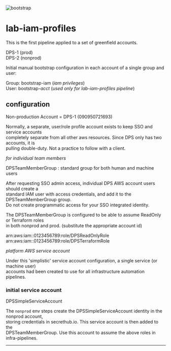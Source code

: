 ![bootstrap](https://img.shields.io/badge/phase-bootstrap-yellow.svg?style=flat)
# lab-iam-profiles

This is the first pipeline applied to a set of greenfield accounts.  

DPS-1  (prod)  
DPS-2  (nonprod)  

Initial manual bootstrap configuration in each account of a single group and user:  

Group: bootstrap-iam  (_iam privileges_)  
User: bootstrap-_acct_ (_used only for lab-iam-profiles pipeline_)

## configuration

Non-production Account = DPS-1 (090950721693)  

Normally, a separate, user/role profile account exists to keep SSO and service accounts  
completely separate from all other aws resources. Since DPS only has two accounts, it is  
pulling double-duty. Not a practice to follow with a client.  

_for individual team members_

DPSTeamMemberGroup : standard group for both human and machine users

After requesting SSO admin access, individual DPS AWS account users should create a  
standard IAM user with access credentials, and add it to the DPSTeamMemberGroup group.  
Do not create programmatic access for your SSO integrated identity.  

The DPSTeamMemberGroup is configured to be able to assume ReadOnly or Terraform roles  
in both nonprod and prod. (substitute the appropriate account id) 

arn:aws:iam::0123456789:role/DPSReadOnlyRole
arn:aws:iam::0123456789:role/DPSTerraformRole

_platform AWS service account_

Under this 'simplistic' service account configuration, a single service (or machine user)  
accounts had been created to use for all infrastructure automation pipelines.  

### initial service account

DPSSimpleServiceAccount  

The `nonprod` env steps create the DPSSimpleServiceAccount identity in the nonprod account,  
storing credentials in secrethub.io. This service account is then added to the  
DPSTeamMemberGroup. Use this account to assume the above roles in infra-pipelines.  

---
